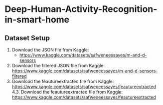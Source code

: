# Deep-Human-Activity-Recognition-in-smart-home
## Dataset Setup

1. Download the JSON file from Kaggle:  
   - https://www.kaggle.com/datasets/safweneessayes/m-and-d-sensors  
2. Download the  filtered JSON file from Kaggle:  
https://www.kaggle.com/datasets/safweneessayes/m-and-d-sensors-filtered
3. Download the  feautureextracted file from Kaggle: 
 https://www.kaggle.com/datasets/safweneessayes/feautureextracted
 4.3. Download the  feautureextracted file from Kaggle: 
 https://www.kaggle.com/datasets/safweneessayes/feautureextracted